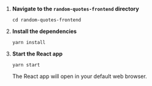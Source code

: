 1. **Navigate to the `random-quotes-frontend` directory**
    ```
    cd random-quotes-frontend
    ```

2. **Install the dependencies**
    ```
    yarn install
    ```

3. **Start the React app**
    ```
    yarn start
    ```
   The React app will open in your default web browser.
